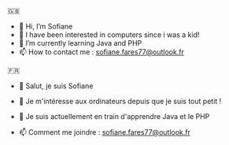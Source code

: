 🇬🇧
- 👋 Hi, I’m Sofiane
- 👀 I have been interested in computers since i was a kid! 
- 🌱 I’m currently learning Java and PHP
- 📫 How to contact me : sofiane.fares77@outlook.fr

🇫🇷
- 👋 Salut, je suis Sofiane
- 👀 Je m'intéresse aux ordinateurs depuis que je suis tout petit ! 
- 🌱 Je suis actuellement en train d'apprendre Java et le PHP

- 📫 Comment me joindre : sofiane.fares77@outlook.fr


<!---
StarKoZz/StarKoZz is a ✨ special ✨ repository because its `README.md` (this file) appears on your GitHub profile.
You can click the Preview link to take a look at your changes.
--->
